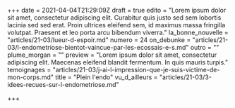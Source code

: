 +++
date = 2021-04-04T21:29:09Z
draft = true
edito = "Lorem ipsum dolor sit amet, consectetur adipiscing elit. Curabitur quis justo sed sem lobortis lacinia sed sed erat. Proin ultrices eleifend sem, id maximus massa fringilla volutpat. Praesent et leo porta arcu bibendum viverra."
la_bonne_nouvelle = "articles/21-03/lueur-d-espoir.md"
numero = 24
on_debunke = "articles/21-03/l-endometriose-bientot-vaincue-par-les-ecossais-e-s.md"
outro = ""
plume_morgan = ""
preview = "Lorem ipsum dolor sit amet, consectetur adipiscing elit. Maecenas eleifend blandit fermentum. In quis mauris turpis."
temoignages = "articles/21-03/j-ai-l-impression-que-je-suis-victime-de-mon-corps.md"
title = "Plein l'endo"
vu_d_ailleurs = "articles/21-03/3-idees-recues-sur-l-endometriose.md"

+++
